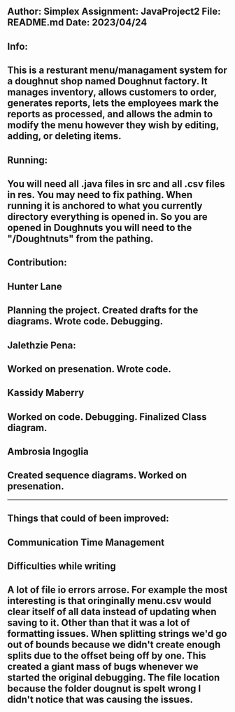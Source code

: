 Author: Simplex
Assignment: JavaProject2
File: README.md
Date: 2023/04/24
-----
Info:
-----
This is a resturant menu/managament system for a doughnut shop named Doughnut factory. It
manages inventory, allows customers to order, generates reports, lets the employees
mark the reports as processed, and allows the admin to modify the menu however they wish
by editing, adding, or deleting items.
-----
Running:
-----
You will need all .java files in src and all .csv files in res. You may need to fix pathing. 
When running it is anchored to what you currently directory everything is opened in. So you are
opened in Doughnuts you will need to the "/Doughtnuts" from the pathing.
-----
Contribution:
-----
Hunter Lane
-
Planning the project.
Created drafts for the diagrams.
Wrote code.
Debugging.
-
Jalethzie Pena:
-
Worked on presenation.
Wrote code.
-
Kassidy Maberry
-
Worked on code.
Debugging.
Finalized Class diagram.
-
Ambrosia Ingoglia
-
Created sequence diagrams.
Worked on presenation.
-
-----
Things that could of been improved:
----
Communication
Time Management
-----
Difficulties while writing
-----
A lot of file io errors arrose. For example the most interesting is that oringinally
menu.csv would clear itself of all data instead of updating when saving to it. Other than
that it was a lot of formatting issues. When splitting strings we'd go out of bounds because
we didn't create enough splits due to the offset being off by one. This created a giant
mass of bugs whenever we started the original debugging. The file location because 
the folder dougnut is spelt wrong I didn't notice that was causing the issues.
-----